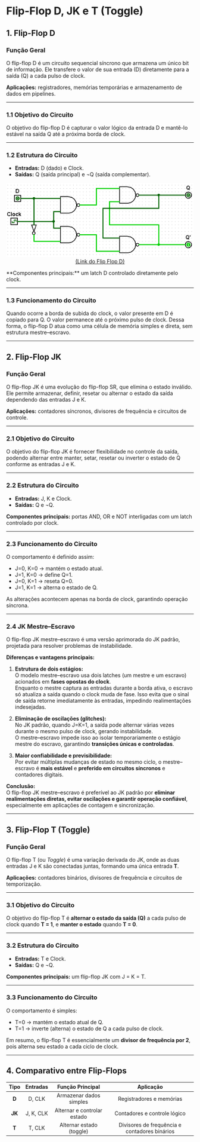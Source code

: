 # Flip-Flop D, JK e T (Toggle)

## 1. Flip-Flop D

### Função Geral
O flip-flop D é um circuito sequencial síncrono que armazena um único bit de informação. Ele transfere o valor de sua entrada (D) diretamente para a saída (Q) a cada pulso de clock.

**Aplicações:** registradores, memórias temporárias e armazenamento de dados em pipelines.

---

### 1.1 Objetivo do Circuito
O objetivo do flip-flop D é capturar o valor lógico da entrada D e mantê-lo estável na saída Q até a próxima borda de clock.

---

### 1.2 Estrutura do Circuito
- **Entradas:** D (dado) e Clock.  
- **Saídas:** Q (saída principal) e ¬Q (saída complementar).
<p align="center">
  <img src="./Imagens/1_FlipFlop-D.png" alt="FlipFlop D"><br>
  <a href=".[Link do circuito Flip-Flop D](./1-FlipFlpo-D.circ)">(Link do Flip Flop D)</a>
</p>
**Componentes principais:** um latch D controlado diretamente pelo clock.

---

### 1.3 Funcionamento do Circuito
Quando ocorre a borda de subida do clock, o valor presente em D é copiado para Q. O valor permanece até o próximo pulso de clock. Dessa forma, o flip-flop D atua como uma célula de memória simples e direta, sem estrutura mestre–escravo.

---

## 2. Flip-Flop JK

### Função Geral
O flip-flop JK é uma evolução do flip-flop SR, que elimina o estado inválido. Ele permite armazenar, definir, resetar ou alternar o estado da saída dependendo das entradas J e K.

**Aplicações:** contadores síncronos, divisores de frequência e circuitos de controle.

---

### 2.1 Objetivo do Circuito
O objetivo do flip-flop JK é fornecer flexibilidade no controle da saída, podendo alternar entre manter, setar, resetar ou inverter o estado de Q conforme as entradas J e K.

---

### 2.2 Estrutura do Circuito
- **Entradas:** J, K e Clock.  
- **Saídas:** Q e ¬Q.

**Componentes principais:** portas AND, OR e NOT interligadas com um latch controlado por clock.

---

### 2.3 Funcionamento do Circuito
O comportamento é definido assim:
- J=0, K=0 → mantém o estado atual.  
- J=1, K=0 → define Q=1.  
- J=0, K=1 → reseta Q=0.  
- J=1, K=1 → alterna o estado de Q.

As alterações acontecem apenas na borda de clock, garantindo operação síncrona.

---

### 2.4 JK Mestre–Escravo
O flip-flop JK mestre–escravo é uma versão aprimorada do JK padrão, projetada para resolver problemas de instabilidade.

**Diferenças e vantagens principais:**

1. **Estrutura de dois estágios:**  
   O modelo mestre–escravo usa dois latches (um mestre e um escravo) acionados em **fases opostas do clock**.  
   Enquanto o mestre captura as entradas durante a borda ativa, o escravo só atualiza a saída quando o clock muda de fase. Isso evita que o sinal de saída retorne imediatamente às entradas, impedindo realimentações indesejadas.

2. **Eliminação de oscilações (glitches):**  
   No JK padrão, quando J=K=1, a saída pode alternar várias vezes durante o mesmo pulso de clock, gerando instabilidade.  
   O mestre–escravo impede isso ao isolar temporariamente o estágio mestre do escravo, garantindo **transições únicas e controladas**.

3. **Maior confiabilidade e previsibilidade:**  
   Por evitar múltiplas mudanças de estado no mesmo ciclo, o mestre–escravo é **mais estável** e **preferido em circuitos síncronos** e contadores digitais.

**Conclusão:**  
O flip-flop JK mestre–escravo é preferível ao JK padrão por **eliminar realimentações diretas, evitar oscilações e garantir operação confiável**, especialmente em aplicações de contagem e sincronização.

---

## 3. Flip-Flop T (Toggle)

### Função Geral
O flip-flop T (ou *Toggle*) é uma variação derivada do JK, onde as duas entradas J e K são conectadas juntas, formando uma única entrada **T**.

**Aplicações:** contadores binários, divisores de frequência e circuitos de temporização.

---

### 3.1 Objetivo do Circuito
O objetivo do flip-flop T é **alternar o estado da saída (Q)** a cada pulso de clock quando **T = 1**, e **manter o estado** quando **T = 0**.

---

### 3.2 Estrutura do Circuito
- **Entradas:** T e Clock.  
- **Saídas:** Q e ¬Q.

**Componentes principais:** um flip-flop JK com J = K = T.

---

### 3.3 Funcionamento do Circuito
O comportamento é simples:
- T=0 → mantém o estado atual de Q.  
- T=1 → inverte (alterna) o estado de Q a cada pulso de clock.

Em resumo, o flip-flop T é essencialmente um **divisor de frequência por 2**, pois alterna seu estado a cada ciclo de clock.

---

## 4. Comparativo entre Flip-Flops

| Tipo | Entradas | Função Principal | Aplicação |
|:----:|:----------:|:------------------:|:-----------:|
| **D** | D, CLK | Armazenar dados simples | Registradores e memórias |
| **JK** | J, K, CLK | Alternar e controlar estado | Contadores e controle lógico |
| **T** | T, CLK | Alternar estado (toggle) | Divisores de frequência e contadores binários |
